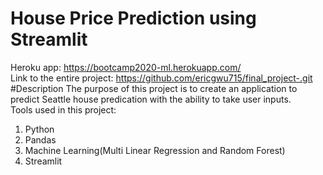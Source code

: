# House Price Prediction using Streamlit
Heroku app: https://bootcamp2020-ml.herokuapp.com/
<br>
Link to the entire project: https://github.com/ericgwu715/final_project-.git 
<br> 
#Description
The purpose of this project is to create an application to predict Seattle house predication with the ability to take user inputs.
<br> 
Tools used in this project:<br> 
1. Python 
1. Pandas
1. Machine Learning(Multi Linear Regression and Random Forest) 
1. Streamlit 

